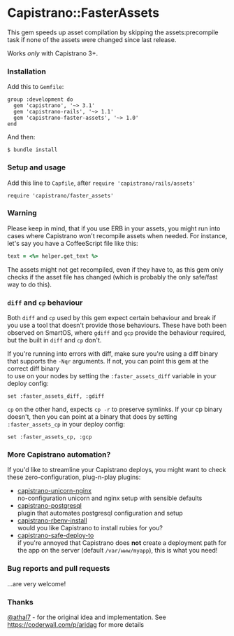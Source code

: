 # Capistrano::FasterAssets

This gem speeds up asset compilation by skipping the assets:precompile task if none of the assets were changed
since last release.

Works *only* with Capistrano 3+.

### Installation

Add this to `Gemfile`:

    group :development do
      gem 'capistrano', '~> 3.1'
      gem 'capistrano-rails', '~> 1.1'
      gem 'capistrano-faster-assets', '~> 1.0'
    end

And then:

    $ bundle install

### Setup and usage

Add this line to `Capfile`, after `require 'capistrano/rails/assets'`

    require 'capistrano/faster_assets'
    
### Warning

Please keep in mind, that if you use ERB in your assets, you might run into cases where Capistrano won't recompile assets when needed. For instance, let's say you have a CoffeeScript file like this:

```coffee
text = <%= helper.get_text %>
```

The assets might not get recompiled, even if they have to, as this gem only checks if the asset file has changed (which is probably the only safe/fast way to do this).

### `diff` and `cp` behaviour

Both `diff` and `cp` used by this gem expect certain behaviour and break if you use a tool that doesn't provide those behaviours. These have both been observed on
SmartOS, where `gdiff` and `gcp` provide the behaviour required, but the built in `diff` and `cp` don't.

If you're running into errors with diff, make sure you're using a diff binary that supports the `-Nqr` arguments. If not, you can point this gem at the correct diff binary  
to use on your nodes by setting the `:faster_assets_diff` variable in your deploy config:

    set :faster_assets_diff, :gdiff

`cp` on the other hand, expects `cp -r` to preserve symlinks. If your cp binary doesn't, then you can point at a binary that does by setting `:faster_assets_cp` in your
deploy config:

    set :faster_assets_cp, :gcp

### More Capistrano automation?

If you'd like to streamline your Capistrano deploys, you might want to check
these zero-configuration, plug-n-play plugins:

- [capistrano-unicorn-nginx](https://github.com/bruno-/capistrano-unicorn-nginx)<br/>
no-configuration unicorn and nginx setup with sensible defaults
- [capistrano-postgresql](https://github.com/bruno-/capistrano-postgresql)<br/>
plugin that automates postgresql configuration and setup
- [capistrano-rbenv-install](https://github.com/bruno-/capistrano-rbenv-install)<br/>
would you like Capistrano to install rubies for you?
- [capistrano-safe-deploy-to](https://github.com/bruno-/capistrano-safe-deploy-to)<br/>
if you're annoyed that Capistrano does **not** create a deployment path for the
app on the server (default `/var/www/myapp`), this is what you need!

### Bug reports and pull requests

...are very welcome!

### Thanks

[@athal7](https://github.com/athal7) - for the original idea and implementation. See https://coderwall.com/p/aridag
for more details
